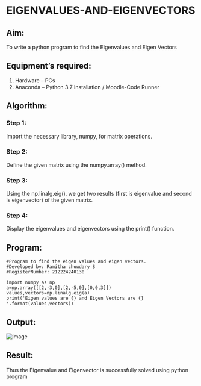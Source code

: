 # EIGENVALUES-AND-EIGENVECTORS
## Aim:
To write a python program to find the Eigenvalues and Eigen Vectors
## Equipment’s required:
1. 	Hardware – PCs
2. 	Anaconda – Python 3.7 Installation / Moodle-Code Runner
## Algorithm:
### Step 1:  
Import the necessary library, numpy, for matrix operations.  

### Step 2:  
Define the given matrix using the numpy.array() method.  

### Step 3:  
Using the np.linalg.eig(), we get two results (first is eigenvalue and second is eigenvector) of the given matrix.  

### Step 4:  
Display the eigenvalues and eigenvectors using the print() function. 

## Program:
```
#Program to find the eigen values and eigen vectors.
#Developed by: Ramitha chowdary S
#RegisterNumber: 212224240130

import numpy as np
a=np.array([[2,-3,0],[2,-5,0],[0,0,3]])
values,vectors=np.linalg.eig(a)
print('Eigen values are {} and Eigen Vectors are {} '.format(values,vectors))
```
## Output:
![image](https://github.com/user-attachments/assets/31123ac4-1fec-48c3-82d5-7d49308b3e8c)

## Result:
Thus the Eigenvalue and Eigenvector is successfully solved using python program
